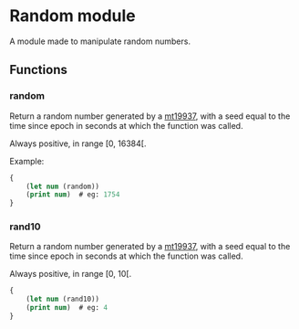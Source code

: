 # Random module

A module made to manipulate random numbers.

## Functions

### random

Return a random number generated by a [mt19937](http://www.cplusplus.com/reference/random/mt19937/), with a seed equal to the time since epoch in seconds at which the function was called.

Always positive, in range [0, 16384[.

Example:

```clojure
{
    (let num (random))
    (print num)  # eg: 1754
}
```

### rand10

Return a random number generated by a [mt19937](http://www.cplusplus.com/reference/random/mt19937/), with a seed equal to the time since epoch in seconds at which the function was called.

Always positive, in range [0, 10[.

```clojure
{
    (let num (rand10))
    (print num)  # eg: 4
}
```